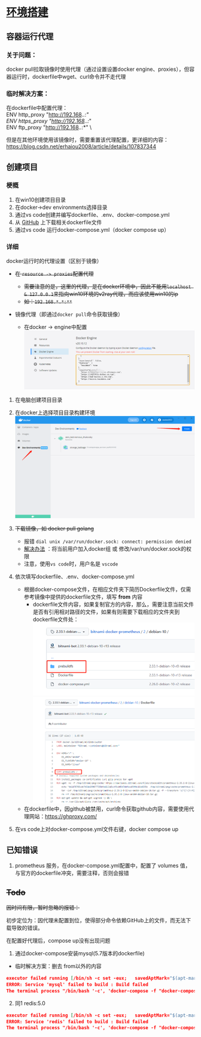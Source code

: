 # [环境搭建](https://juejin.cn/post/7054075289579552798)

## 容器运行代理
### 关于问题：
docker pull拉取镜像时使用代理（通过设置设置docker engine、proxies），但容器运行时，dockerfile中wget、curl命令并不走代理

### 临时解决方案：
在dockerfile中配置代理： \
ENV http_proxy "http://192.168.*.*:*" \
ENV https_proxy "http://192.168.*.*:*" \
ENV ftp_proxy "http://192.168.*.*:*" \

但是在其他环境使用该镜像时，需要重置该代理配置，更详细的内容：https://blog.csdn.net/erhaiou2008/article/details/107837344

## 创建项目

### 梗概
1. 在win10创建项目目录
2. 在docker->dev environments选择目录
3. 通过vs code创建并编写dockerfile、.env、docker-compose.yml
4. 从 [GitHub](https://github.com/nivin-studio/gonivinck) 上下载相关dockerfile文件
5. 通过vs code 运行docker-compose.yml（docker compose up）
### 详细
docker运行时的代理设置（区别于镜像）
- ~~在 `resource -> proxies`配置代理~~
  - ~~需要注意的是，这里的代理，是在docker环境中，因此不能用`localhost & 127.0.0.1`来指向win10环境的v2ray代理，而应该使用win10的ip~~
  - ~~如：`192.168.*.*:**`~~

- 镜像代理（即通过`docker pull`命令获取镜像）
  - 在docker -> engine中配置
![](img/d1-04.png)

1. 在电脑创建项目目录
2. 在docker上选择项目目录构建环境
![](img/d1-01.png)

3. ~~下载镜像，如 docker pull golang~~
   - 报错 `dial unix /var/run/docker.sock: connect: permission denied`
   - [解决办法](https://www.cnblogs.com/dakewei/p/12909165.html) ：将当前用户加入docker组 或 修改/var/run/docker.sock的权限
   - 注意，使用`vs code`时，用户名是 `vscode`
4. 依次填写dockerfile、.env、docker-compose.yml
   - 根据docker-compose文件，在相应文件夹下简历Dockerfile文件，仅需参考镜像中提供的dockerfile文件，填写 **from** 内容
     - dockerfile文件内容，如果复制官方的内容，那么，需要注意当前文件是否有引用相对路径的文件，如果有则需要下载相应的文件夹到dockerfile文件处： \
       ![](img/d1-02.png)  \
       ![](img/d1-03.png)
   - 在dockerfile中，因github被禁用，curl命令获取github内容，需要使用代理网站：https://ghproxy.com/
 

5. 在vs code上对docker-compose.yml文件右键，docker compose up

## 已知错误
1. prometheus 服务，在docker-compose.yml配置中，配置了 volumes 值，与官方的dockerfile冲突，需要注释，否则会报错

## ~~Todo~~
~~因时间有限，暂时忽略的报错：~~

初步定位为：因代理未配置到位，使得部分命令依赖GitHub上的文件，而无法下载导致的错误。

在配置好代理后，compose up没有出现问题

1. 通过docker-compose安装mysql(5.7版本的dockerfile)
  - 临时解决方案：删去 from以外的内容
```json
executor failed running [/bin/sh -c set -eux;   savedAptMark="$(apt-mark showmanual)";  apt-get update;         apt-get install -y --no-install-recommends ca-certificates wget;         rm -rf /var/lib/apt/lists/*;    dpkgArch="$(dpkg --print-architecture | awk -F- '{ print $NF }')";      wget -O /usr/local/bin/gosu "https://github.com/tianon/gosu/releases/download/$GOSU_VERSION/gosu-$dpkgArch";     wget -O /usr/local/bin/gosu.asc "https://github.com/tianon/gosu/releases/download/$GOSU_VERSION/gosu-$dpkgArch.asc";     export GNUPGHOME="$(mktemp -d)";        gpg --batch --keyserver hkps://keys.openpgp.org --recv-keys B42F6819007F00F88E364FD4036A9C25BF357DD4;    gpg --batch --verify /usr/local/bin/gosu.asc /usr/local/bin/gosu;        gpgconf --kill all;     rm -rf "$GNUPGHOME" /usr/local/bin/gosu.asc;    apt-mark auto '.*' > /dev/null;         [ -z "$savedAptMark" ] || apt-mark manual $savedAptMark > /dev/null;     apt-get purge -y --auto-remove -o APT::AutoRemove::RecommendsImportant=false;   chmod +x /usr/local/bin/gosu;    gosu --version;         gosu nobody true]: exit code: 5
ERROR: Service 'mysql' failed to build : Build failed
The terminal process "/bin/bash '-c', 'docker-compose -f "docker-compose.yml" up -d --build'" terminated with exit code: 1.
```

2. 同1 redis:5.0
```json
executor failed running [/bin/sh -c set -eux;   savedAptMark="$(apt-mark showmanual)";  apt-get update;         apt-get install -y --no-install-recommends ca-certificates dirmngr gnupg wget;   rm -rf /var/lib/apt/lists/*;    dpkgArch="$(dpkg --print-architecture | awk -F- '{ print $NF }')";       wget -O /usr/local/bin/gosu "https://github.com/tianon/gosu/releases/download/$GOSU_VERSION/gosu-$dpkgArch";    wget -O /usr/local/bin/gosu.asc "https://github.com/tianon/gosu/releases/download/$GOSU_VERSION/gosu-$dpkgArch.asc";     export GNUPGHOME="$(mktemp -d)";        gpg --batch --keyserver hkps://keys.openpgp.org --recv-keys B42F6819007F00F88E364FD4036A9C25BF357DD4;    gpg --batch --verify /usr/local/bin/gosu.asc /usr/local/bin/gosu;        gpgconf --kill all;     rm -rf "$GNUPGHOME" /usr/local/bin/gosu.asc;    apt-mark auto '.*' > /dev/null;         [ -z "$savedAptMark" ] || apt-mark manual $savedAptMark > /dev/null;     apt-get purge -y --auto-remove -o APT::AutoRemove::RecommendsImportant=false;   chmod +x /usr/local/bin/gosu;    gosu --version;         gosu nobody true]: exit code: 4
ERROR: Service 'redis' failed to build : Build failed
The terminal process "/bin/bash '-c', 'docker-compose -f "docker-compose.yml" up -d --build'" terminated with exit code: 1.
```